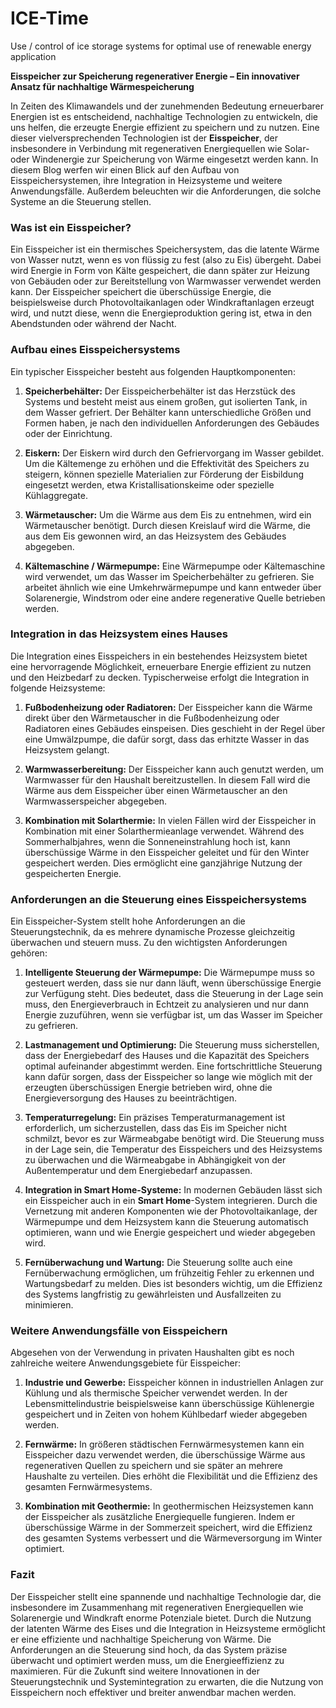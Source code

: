 # ICE-Time
Use / control of ice storage systems for optimal use of renewable energy application

**Eisspeicher zur Speicherung regenerativer Energie – Ein innovativer Ansatz für nachhaltige Wärmespeicherung**

In Zeiten des Klimawandels und der zunehmenden Bedeutung erneuerbarer Energien ist es entscheidend, nachhaltige Technologien zu entwickeln, die uns helfen, die erzeugte Energie effizient zu speichern und zu nutzen. Eine dieser vielversprechenden Technologien ist der **Eisspeicher**, der insbesondere in Verbindung mit regenerativen Energiequellen wie Solar- oder Windenergie zur Speicherung von Wärme eingesetzt werden kann. In diesem Blog werfen wir einen Blick auf den Aufbau von Eisspeichersystemen, ihre Integration in Heizsysteme und weitere Anwendungsfälle. Außerdem beleuchten wir die Anforderungen, die solche Systeme an die Steuerung stellen.

### **Was ist ein Eisspeicher?**

Ein Eisspeicher ist ein thermisches Speichersystem, das die latente Wärme von Wasser nutzt, wenn es von flüssig zu fest (also zu Eis) übergeht. Dabei wird Energie in Form von Kälte gespeichert, die dann später zur Heizung von Gebäuden oder zur Bereitstellung von Warmwasser verwendet werden kann. Der Eisspeicher speichert die überschüssige Energie, die beispielsweise durch Photovoltaikanlagen oder Windkraftanlagen erzeugt wird, und nutzt diese, wenn die Energieproduktion gering ist, etwa in den Abendstunden oder während der Nacht.

### **Aufbau eines Eisspeichersystems**

Ein typischer Eisspeicher besteht aus folgenden Hauptkomponenten:

1. **Speicherbehälter:** Der Eisspeicherbehälter ist das Herzstück des Systems und besteht meist aus einem großen, gut isolierten Tank, in dem Wasser gefriert. Der Behälter kann unterschiedliche Größen und Formen haben, je nach den individuellen Anforderungen des Gebäudes oder der Einrichtung.

2. **Eiskern:** Der Eiskern wird durch den Gefriervorgang im Wasser gebildet. Um die Kältemenge zu erhöhen und die Effektivität des Speichers zu steigern, können spezielle Materialien zur Förderung der Eisbildung eingesetzt werden, etwa Kristallisationskeime oder spezielle Kühlaggregate.

3. **Wärmetauscher:** Um die Wärme aus dem Eis zu entnehmen, wird ein Wärmetauscher benötigt. Durch diesen Kreislauf wird die Wärme, die aus dem Eis gewonnen wird, an das Heizsystem des Gebäudes abgegeben.

4. **Kältemaschine / Wärmepumpe:** Eine Wärmepumpe oder Kältemaschine wird verwendet, um das Wasser im Speicherbehälter zu gefrieren. Sie arbeitet ähnlich wie eine Umkehrwärmepumpe und kann entweder über Solarenergie, Windstrom oder eine andere regenerative Quelle betrieben werden.

### **Integration in das Heizsystem eines Hauses**

Die Integration eines Eisspeichers in ein bestehendes Heizsystem bietet eine hervorragende Möglichkeit, erneuerbare Energie effizient zu nutzen und den Heizbedarf zu decken. Typischerweise erfolgt die Integration in folgende Heizsysteme:

1. **Fußbodenheizung oder Radiatoren:** Der Eisspeicher kann die Wärme direkt über den Wärmetauscher in die Fußbodenheizung oder Radiatoren eines Gebäudes einspeisen. Dies geschieht in der Regel über eine Umwälzpumpe, die dafür sorgt, dass das erhitzte Wasser in das Heizsystem gelangt.

2. **Warmwasserbereitung:** Der Eisspeicher kann auch genutzt werden, um Warmwasser für den Haushalt bereitzustellen. In diesem Fall wird die Wärme aus dem Eisspeicher über einen Wärmetauscher an den Warmwasserspeicher abgegeben.

3. **Kombination mit Solarthermie:** In vielen Fällen wird der Eisspeicher in Kombination mit einer Solarthermieanlage verwendet. Während des Sommerhalbjahres, wenn die Sonneneinstrahlung hoch ist, kann überschüssige Wärme in den Eisspeicher geleitet und für den Winter gespeichert werden. Dies ermöglicht eine ganzjährige Nutzung der gespeicherten Energie.

### **Anforderungen an die Steuerung eines Eisspeichersystems**

Ein Eisspeicher-System stellt hohe Anforderungen an die Steuerungstechnik, da es mehrere dynamische Prozesse gleichzeitig überwachen und steuern muss. Zu den wichtigsten Anforderungen gehören:

1. **Intelligente Steuerung der Wärmepumpe:** Die Wärmepumpe muss so gesteuert werden, dass sie nur dann läuft, wenn überschüssige Energie zur Verfügung steht. Dies bedeutet, dass die Steuerung in der Lage sein muss, den Energieverbrauch in Echtzeit zu analysieren und nur dann Energie zuzuführen, wenn sie verfügbar ist, um das Wasser im Speicher zu gefrieren.

2. **Lastmanagement und Optimierung:** Die Steuerung muss sicherstellen, dass der Energiebedarf des Hauses und die Kapazität des Speichers optimal aufeinander abgestimmt werden. Eine fortschrittliche Steuerung kann dafür sorgen, dass der Eisspeicher so lange wie möglich mit der erzeugten überschüssigen Energie betrieben wird, ohne die Energieversorgung des Hauses zu beeinträchtigen.

3. **Temperaturregelung:** Ein präzises Temperaturmanagement ist erforderlich, um sicherzustellen, dass das Eis im Speicher nicht schmilzt, bevor es zur Wärmeabgabe benötigt wird. Die Steuerung muss in der Lage sein, die Temperatur des Eisspeichers und des Heizsystems zu überwachen und die Wärmeabgabe in Abhängigkeit von der Außentemperatur und dem Energiebedarf anzupassen.

4. **Integration in Smart Home-Systeme:** In modernen Gebäuden lässt sich ein Eisspeicher auch in ein **Smart Home**-System integrieren. Durch die Vernetzung mit anderen Komponenten wie der Photovoltaikanlage, der Wärmepumpe und dem Heizsystem kann die Steuerung automatisch optimieren, wann und wie Energie gespeichert und wieder abgegeben wird.

5. **Fernüberwachung und Wartung:** Die Steuerung sollte auch eine Fernüberwachung ermöglichen, um frühzeitig Fehler zu erkennen und Wartungsbedarf zu melden. Dies ist besonders wichtig, um die Effizienz des Systems langfristig zu gewährleisten und Ausfallzeiten zu minimieren.

### **Weitere Anwendungsfälle von Eisspeichern**

Abgesehen von der Verwendung in privaten Haushalten gibt es noch zahlreiche weitere Anwendungsgebiete für Eisspeicher:

1. **Industrie und Gewerbe:** Eisspeicher können in industriellen Anlagen zur Kühlung und als thermische Speicher verwendet werden. In der Lebensmittelindustrie beispielsweise kann überschüssige Kühlenergie gespeichert und in Zeiten von hohem Kühlbedarf wieder abgegeben werden.

2. **Fernwärme:** In größeren städtischen Fernwärmesystemen kann ein Eisspeicher dazu verwendet werden, die überschüssige Wärme aus regenerativen Quellen zu speichern und sie später an mehrere Haushalte zu verteilen. Dies erhöht die Flexibilität und die Effizienz des gesamten Fernwärmesystems.

3. **Kombination mit Geothermie:** In geothermischen Heizsystemen kann der Eisspeicher als zusätzliche Energiequelle fungieren. Indem er überschüssige Wärme in der Sommerzeit speichert, wird die Effizienz des gesamten Systems verbessert und die Wärmeversorgung im Winter optimiert.

### **Fazit**

Der Eisspeicher stellt eine spannende und nachhaltige Technologie dar, die insbesondere im Zusammenhang mit regenerativen Energiequellen wie Solarenergie und Windkraft enorme Potenziale bietet. Durch die Nutzung der latenten Wärme des Eises und die Integration in Heizsysteme ermöglicht er eine effiziente und nachhaltige Speicherung von Wärme. Die Anforderungen an die Steuerung sind hoch, da das System präzise überwacht und optimiert werden muss, um die Energieeffizienz zu maximieren. Für die Zukunft sind weitere Innovationen in der Steuerungstechnik und Systemintegration zu erwarten, die die Nutzung von Eisspeichern noch effektiver und breiter anwendbar machen werden.
